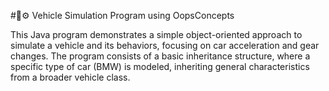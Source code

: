 #🚗⚙️ Vehicle Simulation Program using OopsConcepts

This Java program demonstrates a simple object-oriented approach to simulate a vehicle and its behaviors, focusing on car acceleration and gear changes. The program consists of a basic inheritance structure, where a specific type of car (BMW) is modeled, inheriting general characteristics from a broader vehicle class.
